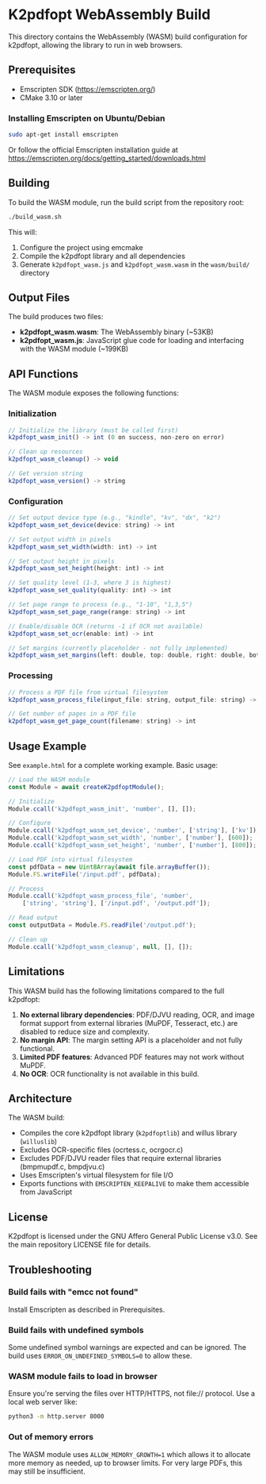 # K2pdfopt WebAssembly Build

This directory contains the WebAssembly (WASM) build configuration for k2pdfopt, allowing the library to run in web browsers.

## Prerequisites

- Emscripten SDK (https://emscripten.org/)
- CMake 3.10 or later

### Installing Emscripten on Ubuntu/Debian

```bash
sudo apt-get install emscripten
```

Or follow the official Emscripten installation guide at https://emscripten.org/docs/getting_started/downloads.html

## Building

To build the WASM module, run the build script from the repository root:

```bash
./build_wasm.sh
```

This will:
1. Configure the project using emcmake
2. Compile the k2pdfopt library and all dependencies
3. Generate `k2pdfopt_wasm.js` and `k2pdfopt_wasm.wasm` in the `wasm/build/` directory

## Output Files

The build produces two files:

- **k2pdfopt_wasm.wasm**: The WebAssembly binary (~53KB)
- **k2pdfopt_wasm.js**: JavaScript glue code for loading and interfacing with the WASM module (~199KB)

## API Functions

The WASM module exposes the following functions:

### Initialization

```javascript
// Initialize the library (must be called first)
k2pdfopt_wasm_init() -> int (0 on success, non-zero on error)

// Clean up resources
k2pdfopt_wasm_cleanup() -> void

// Get version string
k2pdfopt_wasm_version() -> string
```

### Configuration

```javascript
// Set output device type (e.g., "kindle", "kv", "dx", "k2")
k2pdfopt_wasm_set_device(device: string) -> int

// Set output width in pixels
k2pdfopt_wasm_set_width(width: int) -> int

// Set output height in pixels
k2pdfopt_wasm_set_height(height: int) -> int

// Set quality level (1-3, where 3 is highest)
k2pdfopt_wasm_set_quality(quality: int) -> int

// Set page range to process (e.g., "1-10", "1,3,5")
k2pdfopt_wasm_set_page_range(range: string) -> int

// Enable/disable OCR (returns -1 if OCR not available)
k2pdfopt_wasm_set_ocr(enable: int) -> int

// Set margins (currently placeholder - not fully implemented)
k2pdfopt_wasm_set_margins(left: double, top: double, right: double, bottom: double) -> int
```

### Processing

```javascript
// Process a PDF file from virtual filesystem
k2pdfopt_wasm_process_file(input_file: string, output_file: string) -> int

// Get number of pages in a PDF file
k2pdfopt_wasm_get_page_count(filename: string) -> int
```

## Usage Example

See `example.html` for a complete working example. Basic usage:

```javascript
// Load the WASM module
const Module = await createK2pdfoptModule();

// Initialize
Module.ccall('k2pdfopt_wasm_init', 'number', [], []);

// Configure
Module.ccall('k2pdfopt_wasm_set_device', 'number', ['string'], ['kv']);
Module.ccall('k2pdfopt_wasm_set_width', 'number', ['number'], [600]);
Module.ccall('k2pdfopt_wasm_set_height', 'number', ['number'], [800]);

// Load PDF into virtual filesystem
const pdfData = new Uint8Array(await file.arrayBuffer());
Module.FS.writeFile('/input.pdf', pdfData);

// Process
Module.ccall('k2pdfopt_wasm_process_file', 'number', 
    ['string', 'string'], ['/input.pdf', '/output.pdf']);

// Read output
const outputData = Module.FS.readFile('/output.pdf');

// Clean up
Module.ccall('k2pdfopt_wasm_cleanup', null, [], []);
```

## Limitations

This WASM build has the following limitations compared to the full k2pdfopt:

1. **No external library dependencies**: PDF/DJVU reading, OCR, and image format support from external libraries (MuPDF, Tesseract, etc.) are disabled to reduce size and complexity.
2. **No margin API**: The margin setting API is a placeholder and not fully functional.
3. **Limited PDF features**: Advanced PDF features may not work without MuPDF.
4. **No OCR**: OCR functionality is not available in this build.

## Architecture

The WASM build:
- Compiles the core k2pdfopt library (`k2pdfoptlib`) and willus library (`willuslib`)
- Excludes OCR-specific files (ocrtess.c, ocrgocr.c)
- Excludes PDF/DJVU reader files that require external libraries (bmpmupdf.c, bmpdjvu.c)
- Uses Emscripten's virtual filesystem for file I/O
- Exports functions with `EMSCRIPTEN_KEEPALIVE` to make them accessible from JavaScript

## License

K2pdfopt is licensed under the GNU Affero General Public License v3.0.
See the main repository LICENSE file for details.

## Troubleshooting

### Build fails with "emcc not found"
Install Emscripten as described in Prerequisites.

### Build fails with undefined symbols
Some undefined symbol warnings are expected and can be ignored. The build uses `ERROR_ON_UNDEFINED_SYMBOLS=0` to allow these.

### WASM module fails to load in browser
Ensure you're serving the files over HTTP/HTTPS, not file:// protocol. Use a local web server like:
```bash
python3 -m http.server 8000
```

### Out of memory errors
The WASM module uses `ALLOW_MEMORY_GROWTH=1` which allows it to allocate more memory as needed, up to browser limits. For very large PDFs, this may still be insufficient.
